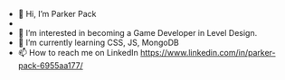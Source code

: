 - 👋 Hi, I’m Parker Pack
- 
- 👀 I’m interested in becoming a Game Developer in Level Design.
- 🌱 I’m currently learning CSS, JS, MongoDB 
- 📫 How to reach me on LinkedIn https://www.linkedin.com/in/parker-pack-6955aa177/


